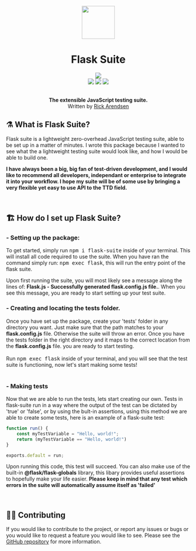 <p align=center>
<img width=90 height=90 src="https://provider.ams3.cdn.digitaloceanspaces.com/assessment-solid.gif"/>
</p>
<h1 align="center"><b>Flask Suite</b></h1>

<div  align="center">
    <a href="https://codeclimate.com/github/RikkertTheDeveloper/Flask">
        <img src="https://api.codeclimate.com/v1/badges/afb6cf9cda393799f3a4/maintainability"/>
    </a>
</div>

<div  align="center">
     <img src="https://img.shields.io/github/repo-size/rikkertthedeveloper/Flask"/>
    <img src="https://img.shields.io/npm/v/flask-suite" />
    <img src="https://img.shields.io/librariesio/release/npm/flask-suite" />
</div>

<br>

<p align="center">
    <strong>The extensible JavaScript testing suite.</strong><br>
    Written by <a href="https://www.github.com/rikkertthedeveloper">Rick Arendsen</a>
</p>

<h2>⚗️ What is Flask Suite?</h2>
Flask suite is a lightweight zero-overhead JavaScript testing suite, able to be set up in a matter of minutes. I wrote this package because I wanted to see what the a lightweight testing suite would look like, and how I would be able to build one.

<br>

<b>I have always been a big, big fan of test-driven development, and I would like to recommend all developers, independant or enterprise to integrate it into your workflow. I hope my suite will be of some use by bringing a very flexible yet easy to use API to the TTD field.</b>

<br>

<h2>🏗️ How do I set up Flask Suite?</h2>
<h3><b>- Setting up the package:</b></h3>
To get started, simply run <kbd>npm i flask-suite</kbd> inside of your terminal. This will install all code required to use the suite. When you have ran the command simply run: <kbd>npm exec flask</kbd>, this will run the entry point of the flask suite.

<br>

Upon first running the suite, you will most likely see a message along the lines of: <strong>Flask.js - Successfully generated flask.config.js file.</strong>. When you see this message, you are ready to start setting up your test suite.

<h3><b>- Creating and locating the tests folder.</b></h3>
Once you have set up the package, create your 'tests' folder in any directory you want. Just make sure that the path matches to your <b>flask.config.js</b> file. Otherwise the suite will throw an error. Once you have the tests folder in the right directory and it maps to the correct location from the <b>flask.config.js</b> file. you are ready to start testing.
<br><br>
Run <kbd>npm exec flask</kbd> inside of your terminal, and you will see that the test suite is functioning, now let's start making some tests!
<br><br>

<h3><b>- Making tests</b></h3>
Now that we are able to run the tests, lets start creating our own. Tests in flask-suite run in a way where the output of the test can be dictated by 'true' or 'false', or by using the bult-in assertions, using this method we are able to create some tests, here is an example of a flask-suite test:


```js
function run() {
    const myTestVariable = "Hello, world!";
    return (myTestVariable == "Hello, world!")
}

exports.default = run;
```

Upon running this code, this test will succeed. You can also make use of the built-in <b>@flask/flask-globals</b> library, this libary provides useful assertions to hopefully make your life easier. <b>Please keep in mind that any test which errors in the suite will automatically assume itself as 'failed'</b>

<br>

<h2>👷🏻 Contributing</h2>
If you would like to contribute to the project, or report any issues or bugs or you would like to request a feature you would like to see. Please see the <a href="https://github.com/RikkertTheDeveloper/Flask">GitHub repository</a> for more information.
